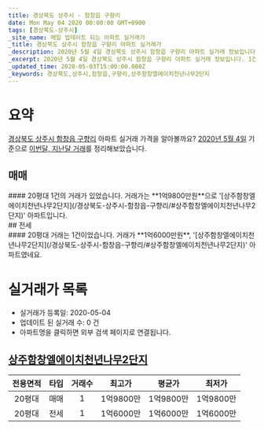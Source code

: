 ```yaml
---
title: 경상북도 상주시 - 함창읍 구향리
date: Mon May 04 2020 00:00:00 GMT+0900
tags: [경상북도-상주시]
_site_name: 매일 업데이트 되는 아파트 실거래가
_title: 경상북도 상주시 함창읍 구향리 아파트 실거래가
_description: 2020년 5월 4일 경상북도 상주시 함창읍 구향리 아파트 실거래 정보입니다. 1건 아파트 정보가 있습니다.
_excerpt: 2020년 5월 4일 경상북도 상주시 함창읍 구향리 아파트 실거래 정보입니다. 1건 아파트 정보가 있습니다.
_updated_time: 2020-05-03T15:00:00.000Z
_keywords: 경상북도,상주시,함창읍,구향리,상주함창엘에이치천년나무2단지
---
```





# 요약
<ins>경상북도 상주시 함창읍 구향리</ins> 아파트 실거래 가격을 알아볼까요? <ins>2020년 5월 4일</ins> 기준으로 <ins>이번달, 지난달 거래</ins>를 정리해보았습니다.

## 매매
<div class="container">
<div class="twelve columns" markdown="1">
#### 20평대
1건의 거래가 있었습니다. 거래가는 **1억9800만원**으로 '[상주함창엘에이치천년나무2단지](/경상북도-상주시-함창읍-구향리/#상주함창엘에이치천년나무2단지)' 아파트입니다.
</div>
</div>
## 전세
<div class="container">
<div class="twelve columns" markdown="1">
#### 20평대
거래는 1건이었습니다. 거래가 **1억6000만원**, '[상주함창엘에이치천년나무2단지](/경상북도-상주시-함창읍-구향리/#상주함창엘에이치천년나무2단지)' 아파트였네요.
</div>
</div>



# 실거래가 목록
- 실거래가 등록일: 2020-05-04
- 업데이트 된 실거래 수: 0 건
- 아파트명을 클릭하면 외부 검색 페이지로 연결됩니다.

## [상주함창엘에이치천년나무2단지](#상주함창엘에이치천년나무2단지)

|전용면적|타입|거래수|최고가|평균가|최저가|
|:---:|:---:|:---:|:---:|:---:|:---:|
|20평대|<span class="deal-type-1">매매</span>|1|1억9800만|1억9800만|1억9800만|
|20평대|<span class="deal-type-2">전세</span>|1|1억6000만|1억6000만|1억6000만|

<br/>



